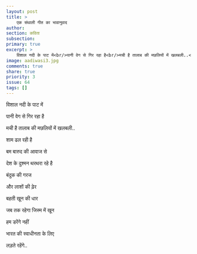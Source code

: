 ```yaml
---
layout: post
title: >
    एक संथाली गीत का भावानुवाद
author:
section: कविता
subsection:
primary: true
excerpt: >
    विशाल नदी के पाट में<br/>पानी वेग से गिर रहा है<br/>मची है तालाब की मछलियों में खलबली..<br/>शाम ढल रही है<br/>...
image: aadiwasi3.jpg
comments: true
share: true
priority: 3
issue: 64
tags: []
---
```


विशाल नदी के पाट में

पानी वेग से गिर रहा है

मची है तालाब की मछलियों में खलबली..

शाम ढल रही है

बम बारुद की आवाज से

देश के दुश्मन थरथरा रहे है

बंदुक की गरज

और लाशों की ढ़ेर

बहती खून की धार

जब तक रहेगा जिस्म में खून

हम डरेंगे नहीं

भारत की स्वाधीनता के लिए

लड़ते रहेंगे..